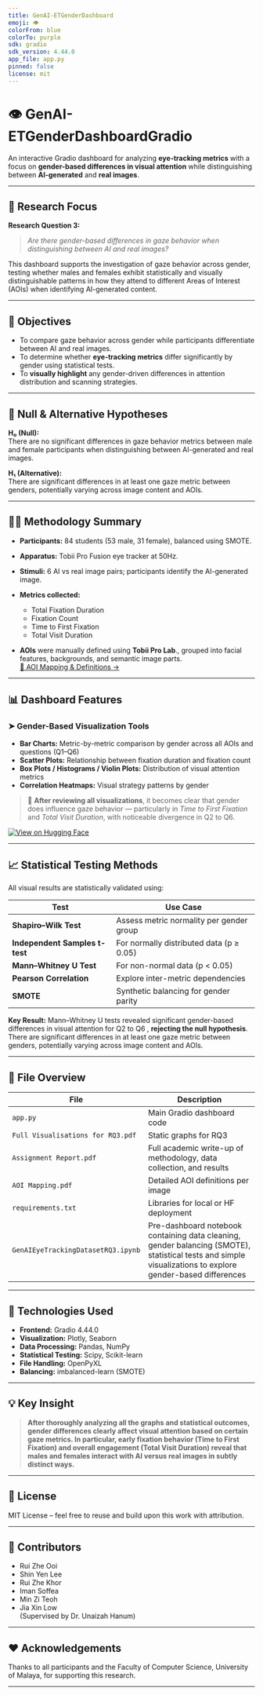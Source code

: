 ```yaml
---
title: GenAI-ETGenderDashboard
emoji: 👁️
colorFrom: blue
colorTo: purple
sdk: gradio
sdk_version: 4.44.0
app_file: app.py
pinned: false
license: mit
---
```


# 👁️ GenAI-ETGenderDashboardGradio

An interactive Gradio dashboard for analyzing **eye-tracking metrics** with a focus on **gender-based differences in visual attention** while distinguishing between **AI-generated** and **real images**.

---

## 📌 Research Focus

**Research Question 3:**
> *Are there gender-based differences in gaze behavior when distinguishing between AI and real images?*

This dashboard supports the investigation of gaze behavior across gender, testing whether males and females exhibit statistically and visually distinguishable patterns in how they attend to different Areas of Interest (AOIs) when identifying AI-generated content.

---

## 🎯 Objectives

- To compare gaze behavior across gender while participants differentiate between AI and real images.
- To determine whether **eye-tracking metrics** differ significantly by gender using statistical tests.
- To **visually highlight** any gender-driven differences in attention distribution and scanning strategies.

---

## 🧪 Null & Alternative Hypotheses

**H₀ (Null):**  
There are no significant differences in gaze behavior metrics between male and female participants when distinguishing between AI-generated and real images.

**H₁ (Alternative):**  
There are significant differences in at least one gaze metric between genders, potentially varying across image content and AOIs.

---

## 👨‍🔬 Methodology Summary

- **Participants:** 84 students (53 male, 31 female), balanced using SMOTE.
- **Apparatus:** Tobii Pro Fusion eye tracker at 50Hz.
- **Stimuli:** 6 AI vs real image pairs; participants identify the AI-generated image.
- **Metrics collected:**
  - Total Fixation Duration
  - Fixation Count
  - Time to First Fixation
  - Total Visit Duration

- **AOIs** were manually defined using **Tobii Pro Lab**., grouped into facial features, backgrounds, and semantic image parts.  
  [📄 AOI Mapping & Definitions →](https://docs.google.com/document/d/1FZL9sZbA2ZqEguZVm8fa-xwa6SUHsLyZ4YO3HMLMc6I/edit)

---

## 📊 Dashboard Features

### ➤ Gender-Based Visualization Tools

- **Bar Charts:** Metric-by-metric comparison by gender across all AOIs and questions (Q1–Q6)
- **Scatter Plots:** Relationship between fixation duration and fixation count
- **Box Plots / Histograms / Violin Plots:** Distribution of visual attention metrics
- **Correlation Heatmaps:** Visual strategy patterns by gender

> 🧠 **After reviewing all visualizations**, it becomes clear that gender does influence gaze behavior — particularly in *Time to First Fixation* and *Total Visit Duration*, with noticeable divergence in Q2 to Q6.

[![View on Hugging Face](https://img.shields.io/badge/View%20on-HuggingFace-blueviolet?logo=huggingface&logoColor=white)](https://huggingface.co/spaces/RextonRZ/GenAI-ETGenderDashboard)

---

## 📈 Statistical Testing Methods

All visual results are statistically validated using:

| Test | Use Case |
|------|----------|
| **Shapiro–Wilk Test** | Assess metric normality per gender group |
| **Independent Samples t-test** | For normally distributed data (p ≥ 0.05) |
| **Mann–Whitney U Test** | For non-normal data (p < 0.05) |
| **Pearson Correlation** | Explore inter-metric dependencies |
| **SMOTE** | Synthetic balancing for gender parity |

**Key Result:** Mann–Whitney U tests revealed significant gender-based differences in visual attention for Q2 to Q6 , **rejecting the null hypothesis**. There are significant differences in at least one gaze metric between genders, potentially varying across image content and AOIs.

---

## 📂 File Overview

| File | Description |
|------|-------------|
| `app.py` | Main Gradio dashboard code |
| `Full Visualisations for RQ3.pdf` | Static graphs for RQ3 |
| `Assignment Report.pdf` | Full academic write-up of methodology, data collection, and results |
| `AOI Mapping.pdf` | Detailed AOI definitions per image |
| `requirements.txt` | Libraries for local or HF deployment |
| `GenAIEyeTrackingDatasetRQ3.ipynb` | Pre-dashboard notebook containing data cleaning, gender balancing (SMOTE), statistical tests and simple visualizations to explore gender-based differences |

---

## 🚀 Technologies Used

- **Frontend:** Gradio 4.44.0
- **Visualization:** Plotly, Seaborn
- **Data Processing:** Pandas, NumPy
- **Statistical Testing:** Scipy, Scikit-learn
- **File Handling:** OpenPyXL
- **Balancing:** imbalanced-learn (SMOTE)

---

## 💡 Key Insight

> **After thoroughly analyzing all the graphs and statistical outcomes, gender differences clearly affect visual attention based on certain gaze metrics. In particular, early fixation behavior (Time to First Fixation) and overall engagement (Total Visit Duration) reveal that males and females interact with AI versus real images in subtly distinct ways.**

---

## 📜 License

MIT License – feel free to reuse and build upon this work with attribution.

---
## 👥 Contributors

- Rui Zhe Ooi  
- Shin Yen Lee  
- Rui Zhe Khor  
- Iman Soffea  
- Min Zi Teoh  
- Jia Xin Low  
(Supervised by Dr. Unaizah Hanum)

---

## ❤️ Acknowledgements

Thanks to all participants and the Faculty of Computer Science, University of Malaya, for supporting this research.

---
